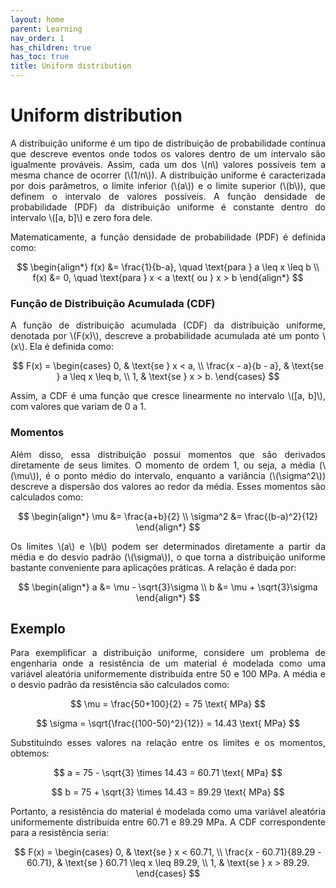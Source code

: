 ```yaml
---
layout: home
parent: Learning
nav_order: 1
has_children: true
has_toc: true
title: Uniform distribution
---
```


<!--Don't delete ths script-->
<script src = "https://polyfill.io/v3/polyfill.min.js?features=es6"></script>
<script id = "MathJax-script" async src="https://cdn.jsdelivr.net/npm/mathjax@3/es5/tex-mml-chtml.js"></script>
<!--Don't delete ths script-->

<h1>Uniform distribution</h1>

<p align="justify">A distribuição uniforme é um tipo de distribuição de probabilidade contínua que descreve eventos onde todos os valores dentro de um intervalo são igualmente prováveis. Assim, cada um dos \(n\) valores possíveis tem a mesma chance de ocorrer (\(1/n\)). A distribuição uniforme é caracterizada por dois parâmetros, o limite inferior (\(a\)) e o limite superior (\(b\)), que definem o intervalo de valores possíveis. A função densidade de probabilidade (PDF) da distribuição uniforme é constante dentro do intervalo \([a, b]\) e zero fora dele.</p>

<p align="justify">Matematicamente, a função densidade de probabilidade (PDF) é definida como:</p>

$$
\begin{align*}
f(x) &= \frac{1}{b-a}, \quad \text{para } a \leq x \leq b \\
f(x) &= 0, \quad \text{para } x < a \text{ ou } x > b
\end{align*}
$$

<h3 align="justify">Função de Distribuição Acumulada (CDF)</h3>

<p align="justify">A função de distribuição acumulada (CDF) da distribuição uniforme, denotada por \(F(x)\), descreve a probabilidade acumulada até um ponto \(x\). Ela é definida como:</p>

$$
F(x) =
\begin{cases}
0, & \text{se } x < a, \\
\frac{x - a}{b - a}, & \text{se } a \leq x \leq b, \\
1, & \text{se } x > b.
\end{cases}
$$

<p align="justify">Assim, a CDF é uma função que cresce linearmente no intervalo \([a, b]\), com valores que variam de 0 a 1.</p>

<h3 align="justify">Momentos</h3>

<p align="justify">Além disso, essa distribuição possui momentos que são derivados diretamente de seus limites. O momento de ordem 1, ou seja, a média (\(\mu\)), é o ponto médio do intervalo, enquanto a variância (\(\sigma^2\)) descreve a dispersão dos valores ao redor da média. Esses momentos são calculados como:</p>

$$
\begin{align*}
\mu &= \frac{a+b}{2} \\
\sigma^2 &= \frac{(b-a)^2}{12}
\end{align*}
$$

<p align="justify">Os limites \(a\) e \(b\) podem ser determinados diretamente a partir da média e do desvio padrão (\(\sigma\)), o que torna a distribuição uniforme bastante conveniente para aplicações práticas. A relação é dada por:</p>

$$
\begin{align*}
a &= \mu - \sqrt{3}\sigma \\
b &= \mu + \sqrt{3}\sigma
\end{align*}
$$

<h2>Exemplo</h2>

<p align="justify">Para exemplificar a distribuição uniforme, considere um problema de engenharia onde a resistência de um material é modelada como uma variável aleatória uniformemente distribuída entre 50 e 100 MPa. A média e o desvio padrão da resistência são calculados como:</p>

$$
\mu = \frac{50+100}{2} = 75 \text{ MPa}
$$

$$
\sigma = \sqrt{\frac{(100-50)^2}{12}} = 14.43 \text{ MPa}
$$

<p align="justify">Substituindo esses valores na relação entre os limites e os momentos, obtemos:</p>

$$
a = 75 - \sqrt{3} \times 14.43 = 60.71 \text{ MPa}
$$

$$
b = 75 + \sqrt{3} \times 14.43 = 89.29 \text{ MPa}
$$

<p align="justify">Portanto, a resistência do material é modelada como uma variável aleatória uniformemente distribuída entre 60.71 e 89.29 MPa. A CDF correspondente para a resistência seria:</p>

$$
F(x) =
\begin{cases}
0, & \text{se } x < 60.71, \\
\frac{x - 60.71}{89.29 - 60.71}, & \text{se } 60.71 \leq x \leq 89.29, \\
1, & \text{se } x > 89.29.
\end{cases}
$$
